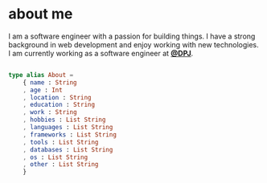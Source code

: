 # about me

I am a software engineer with a passion for building things. I have a strong background in web development and enjoy working with new technologies. I am currently working as a software engineer at [**@DPJ**](https://www.dpj.se/).

```elm

type alias About =
    { name : String
    , age : Int
    , location : String
    , education : String
    , work : String
    , hobbies : List String
    , languages : List String
    , frameworks : List String
    , tools : List String
    , databases : List String
    , os : List String
    , other : List String
    }

```
